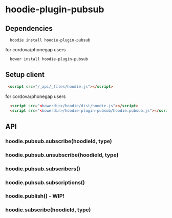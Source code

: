 hoodie-plugin-pubsub
====================

## Dependencies
```shell
  hoodie install hoodie-plugin-pubsub
```
for cordova/phonegap users
```shell
  bower install hoodie-plugin-pubsub
```

## Setup client
```html
 <script src="/_api/_files/hoodie.js"></script>
```
for cordova/phonegap users

```html
  <script src="<bowerdir>/hoodie/dist/hoodie.js"></script>
  <script src="<bowerdir>/hoodie-plugin-pubsub/hoodie.pubsub.js"></script>
```

## API
### hoodie.pubsub.subscribe(hoodieId, type)
### hoodie.pubsub.unsubscribe(hoodieId, type)
### hoodie.pubsub.subscribers()
### hoodie.pubsub.subscriptions()
### hoodie.publish() - WIP!
### hoodie.subscribe(hoodieId, type)
